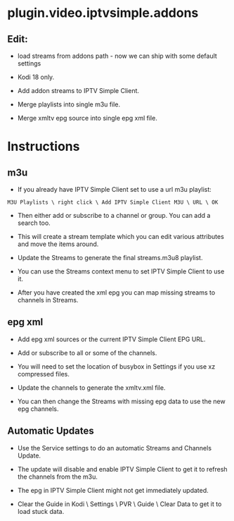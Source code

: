 # plugin.video.iptvsimple.addons



## Edit:
 - load streams from addons path - now we can ship with some default settings



* Kodi 18 only.

* Add addon streams to IPTV Simple Client.
* Merge playlists into single m3u file.
* Merge xmltv epg source into single epg xml file.

# Instructions
## m3u

* If you already have IPTV Simple Client set to use a url m3u playlist:

`M3U Playlists \ right click \ Add IPTV Simple Client M3U \ URL \ OK`

* Then either add or subscribe to a channel or group. You can add a search too.

* This will create a stream template which you can edit various attributes and move the items around.

* Update the Streams to generate the final streams.m3u8 playlist.

* You can use the Streams context menu to set IPTV Simple Client to use it.

* After you have created the xml epg you can map missing streams to channels in Streams.

## epg xml

* Add epg xml sources or the current IPTV Simple Client EPG URL.

* Add or subscribe to all or some of the channels.

* You will need to set the location of busybox in Settings if you use xz compressed files.

* Update the channels to generate the xmltv.xml file.

* You can then change the Streams with missing epg data to use the new epg channels.

## Automatic Updates

* Use the Service settings to do an automatic Streams and Channels Update.

* The update will disable and enable IPTV Simple Client to get it to refresh the channels from the m3u.

* The epg in IPTV Simple Client might not get immediately updated.

* Clear the Guide in Kodi \ Settings \ PVR \ Guide \ Clear Data  to get it to load stuck data.
